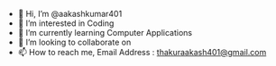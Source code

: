 - 👋 Hi, I’m @aakashkumar401
- 👀 I’m interested in Coding
- 🌱 I’m currently learning Computer Applications
- 💞️ I’m looking to collaborate on 
- 📫 How to reach me,
     Email Address : thakuraakash401@gmail.com

<!---
aakashkumar401/aakashkumar401 is a ✨ special ✨ repository because its `README.md` (this file) appears on your GitHub profile.
You can click the Preview link to take a look at your changes.
--->
